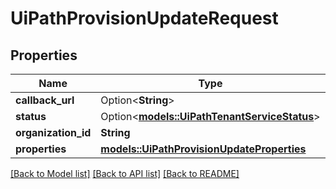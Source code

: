 # UiPathProvisionUpdateRequest

## Properties

Name | Type | Description | Notes
------------ | ------------- | ------------- | -------------
**callback_url** | Option<**String**> |  | 
**status** | Option<[**models::UiPathTenantServiceStatus**](UiPathTenantServiceStatus.md)> |  | [optional]
**organization_id** | **String** |  | 
**properties** | [**models::UiPathProvisionUpdateProperties**](UiPathProvisionUpdateProperties.md) |  | 

[[Back to Model list]](../README.md#documentation-for-models) [[Back to API list]](../README.md#documentation-for-api-endpoints) [[Back to README]](../README.md)


